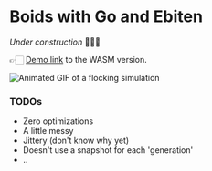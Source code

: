 # Boids with Go and Ebiten

_Under construction_ 👷🏻‍♀️

👉🏻  [Demo link](https://healeycodes.github.io/boids/) to the WASM version.

![Animated GIF of a flocking simulation](https://github.com/healeycodes/boids/raw/master/preview.gif)

### TODOs

- Zero optimizations
- A little messy
- Jittery (don't know why yet)
- Doesn't use a snapshot for each 'generation'
- ..
